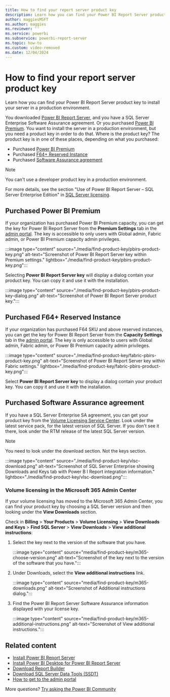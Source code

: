```yaml
---
title: How to find your report server product key
description: Learn how you can find your Power BI Report Server product key to install your server in a production environment.
author: maggiesMSFT
ms.author: maggies
ms.reviewer: ''
ms.service: powerbi
ms.subservice: powerbi-report-server
ms.topic: how-to
ms.custom: video-removed
ms.date: 12/04/2024
---
```

# How to find your report server product key

Learn how you can find your Power BI Report Server product key to install your server in a production environment.

You downloaded [Power BI Report Server](get-started.md), and you have a SQL Server Enterprise Software Assurance agreement. Or you purchased [Power BI Premium](../enterprise/service-premium-what-is.md). You want to install the server in a production environment, but you need a product key in order to do that. Where is the product key? The product key is in one of these places, depending on what you purchased:

- Purchased [Power BI Premium](#purchased-power-bi-premium)
- Purchased [F64+ Reserved Instance](#purchased-f64-reserved-instance)
- Purchased [Software Assurance agreement](#purchased-software-assurance-agreement)

> [!NOTE]
> You can't use a developer product key in a production environment.
>
> For more details, see the section "Use of Power BI Report Server – SQL Server Enterprise Edition" in [SQL Server licensing](https://www.microsoft.com/licensing/terms/productoffering/SQLServer/EAEAS).

## Purchased Power BI Premium
If your organization has purchased Power BI Premium capacity, you can get the key for Power BI Report Server from the **Premium Settings** tab in the [admin portal](/fabric/admin/admin-center#how-to-get-to-the-admin-portal). The key is accessible to only users with Global admin, Fabric admin, or Power BI Premium capacity admin privileges.

:::image type="content" source="./media/find-product-key/pbirs-product-key.png" alt-text="Screenshot of Power BI Report Server key within Premium settings." lightbox="./media/find-product-key/pbirs-product-key.png":::

Selecting **Power BI Report Server key** will display a dialog contain your product key. You can copy it and use it with the installation.

:::image type="content" source="./media/find-product-key/pbirs-product-key-dialog.png" alt-text="Screenshot of Power BI Report Server product key.":::

## Purchased F64+ Reserved Instance
If your organization has purchased F64 SKU and above reserved instances, you can get the key for Power BI Report Server from the **Capacity Settings** tab in the [admin portal](/fabric/admin/admin-center#how-to-get-to-the-admin-portal). The key is only accessible to users with Global admin, Fabric admin, or Power BI Premium capacity admin privileges.

:::image type="content" source="./media/find-product-key/fabric-pbirs-product-key.png" alt-text="Screenshot of Power BI Report Server key within Fabric settings." lightbox="./media/find-product-key/fabric-pbirs-product-key.png":::

Select **Power BI Report Server key** to display a dialog contain your product key. You can copy it and use it with the installation.

## Purchased Software Assurance agreement
If you have a SQL Server Enterprise SA agreement, you can get your product key from the [Volume Licensing Service Center](https://www.microsoft.com/Licensing/servicecenter/). Look under the latest service pack, for the latest version of SQL Server. If you don't see it there, look under the RTM release of the latest SQL Server version.

> [!NOTE]
> You need to look under the download section. Not the keys section.

:::image type="content" source="./media/find-product-key/vlsc-download.png" alt-text="Screenshot of SQL Server Enterprise showing Downloads and Keys tab with Power B I Report integration information." lightbox="./media/find-product-key/vlsc-download.png":::

### Volume licensing in the Microsoft 365 Admin Center

If your volume licensing has moved to the Microsoft 365 Admin Center, you can find your product key by choosing a SQL Server version and then looking under the **View Downloads** section. 

Check in **Billing** > **Your Products** > **Volume Licensing** > **View Downloads and Keys** > **Find SQL Server** > **View Downloads** > **View additional instructions**:

1. Select the key next to the version of the software that you have.

    :::image type="content" source="media/find-product-key/m365-choose-version.png" alt-text="Screenshot of the key next to the version of the software that you have.":::

1. Under Downloads, select the **View additional instructions** link.

    :::image type="content" source="media/find-product-key/m365-downloads.png" alt-text="Screenshot of Additional instructions dialog.":::

1. Find the Power BI Report Server Software Assurance information displayed with your license key.

    :::image type="content" source="media/find-product-key/m365-additional-instructions.png" alt-text="Screenshot of View additional instructions.":::

## Related content

* [Install Power BI Report Server](install-report-server.md)  
* [Install Power BI Desktop for Power BI Report Server](install-powerbi-desktop.md)  
* [Download Report Builder](https://www.microsoft.com/download/details.aspx?id=53613)  
* [Download SQL Server Data Tools (SSDT)](/sql/ssdt/download-sql-server-data-tools-ssdt)
* [How to get to the admin portal](/fabric/admin/admin-center#how-to-get-to-the-admin-portal)

More questions? [Try asking the Power BI Community](https://community.powerbi.com/)
